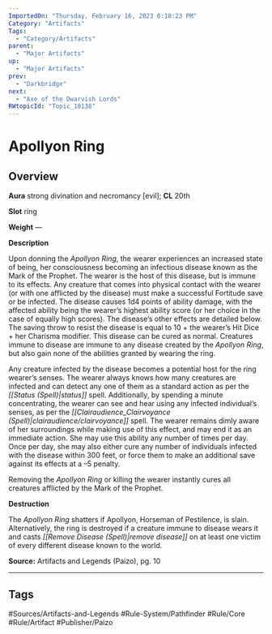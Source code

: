 ```yaml
---
ImportedOn: "Thursday, February 16, 2023 6:10:23 PM"
Category: "Artifacts"
Tags:
  - "Category/Artifacts"
parent:
  - "Major Artifacts"
up:
  - "Major Artifacts"
prev:
  - "Darkbridge"
next:
  - "Axe of the Dwarvish Lords"
RWtopicId: "Topic_18138"
---
```

# Apollyon Ring
## Overview
**Aura** strong divination and necromancy \[evil]; **CL** 20th

**Slot** ring

**Weight** —

**Description**

Upon donning the *Apollyon Ring*, the wearer experiences an increased state of being, her consciousness becoming an infectious disease known as the Mark of the Prophet. The wearer is the host of this disease, but is immune to its effects. Any creature that comes into physical contact with the wearer (or with one afflicted by the disease) must make a successful Fortitude save or be infected. The disease causes 1d4 points of ability damage, with the affected ability being the wearer’s highest ability score (or her choice in the case of equally high scores). The disease’s other effects are detailed below. The saving throw to resist the disease is equal to 10 + the wearer’s Hit Dice + her Charisma modifier. This disease can be cured as normal. Creatures immune to disease are immune to any disease created by the *Apollyon Ring*, but also gain none of the abilities granted by wearing the ring. 

Any creature infected by the disease becomes a potential host for the ring wearer’s senses. The wearer always knows how many creatures are infected and can detect any one of them as a standard action as per the *[[Status (Spell)|status]]* spell. Additionally, by spending a minute concentrating, the wearer can see and hear using any infected individual’s senses, as per the *[[Clairaudience_Clairvoyance (Spell)|clairaudience/clairvoyance]]* spell. The wearer remains dimly aware of her surroundings while making use of this effect, and may end it as an immediate action. She may use this ability any number of times per day. Once per day, she may also either cure any number of individuals infected with the disease within 300 feet, or force them to make an additional save against its effects at a –5 penalty. 

Removing the *Apollyon Ring* or killing the wearer instantly cures all creatures afflicted by the Mark of the Prophet. 

**Destruction**

The *Apollyon Ring* shatters if Apollyon, Horseman of Pestilence, is slain. Alternatively, the ring is destroyed if a creature immune to disease wears it and casts *[[Remove Disease (Spell)|remove disease]]* on at least one victim of every different disease known to the world. 

**Source:** Artifacts and Legends (Paizo), pg. 10


---
## Tags
#Sources/Artifacts-and-Legends #Rule-System/Pathfinder #Rule/Core #Rule/Artifact #Publisher/Paizo

